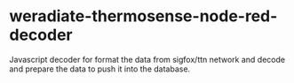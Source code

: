 # weradiate-thermosense-node-red-decoder

Javascript decoder for format the data from sigfox/ttn network and decode and prepare the data to push it into the database.
